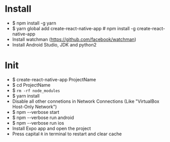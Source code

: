 Install
=====
* $ npm install -g yarn
* $ yarn global add create-react-native-app # npm install -g create-react-native-app
* Install watchman (https://github.com/facebook/watchman)
* Install Android Studio, JDK and python2

Init
======
* $ create-react-native-app ProjectName
* $ cd ProjectName
* $ `rm -rf node_modules`
* $ yarn install
* Disable all other connetions in Network Connections (Like "VirtualBox Host-Only Network")
* $ npm --verbose start
* $ npm --verbose run android
* $ npm --verbose run ios
* Install Expo app and open the project
* Press capital `R` in terminal to restart and clear cache
